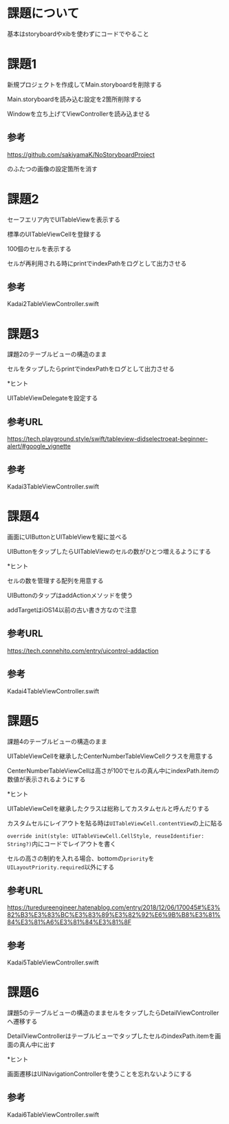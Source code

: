 # 課題について

基本はstoryboardやxibを使わずにコードでやること

# 課題1

新規プロジェクトを作成してMain.storyboardを削除する

Main.storyboardを読み込む設定を2箇所削除する

Windowを立ち上げてViewControllerを読み込ませる

## 参考
https://github.com/sakiyamaK/NoStoryboardProject

のふたつの画像の設定箇所を消す

# 課題2

セーフエリア内でUITableViewを表示する

標準のUITableViewCellを登録する

100個のセルを表示する

セルが再利用される時にprintでindexPathをログとして出力させる

## 参考
Kadai2TableViewController.swift

# 課題3

課題2のテーブルビューの構造のまま

セルをタップしたらprintでindexPathをログとして出力させる

*ヒント

UITableViewDelegateを設定する

## 参考URL
https://tech.playground.style/swift/tableview-didselectroeat-beginner-alert/#google_vignette

## 参考
Kadai3TableViewController.swift

# 課題4

画面にUIButtonとUITableViewを縦に並べる

UIButtonをタップしたらUITableViewのセルの数がひとつ増えるようにする

*ヒント

セルの数を管理する配列を用意する

UIButtonのタップはaddActionメソッドを使う

addTargetはiOS14以前の古い書き方なので注意

## 参考URL
https://tech.connehito.com/entry/uicontrol-addaction

## 参考
Kadai4TableViewController.swift

# 課題5

課題4のテーブルビューの構造のまま

UITableViewCellを継承したCenterNumberTableViewCellクラスを用意する

CenterNumberTableViewCellは高さが100でセルの真ん中にindexPath.itemの数値が表示されるようにする

*ヒント

UITableViewCellを継承したクラスは総称してカスタムセルと呼んだりする

カスタムセルにレイアウトを貼る時は`UITableViewCell.contentView`の上に貼る

`override init(style: UITableViewCell.CellStyle, reuseIdentifier: String?)`内にコードでレイアウトを書く

セルの高さの制約を入れる場合、bottomの`priority`を`UILayoutPriority.required`以外にする

## 参考URL
https://turedureengineer.hatenablog.com/entry/2018/12/06/170045#%E3%82%B3%E3%83%BC%E3%83%89%E3%82%92%E6%9B%B8%E3%81%84%E3%81%A6%E3%81%84%E3%81%8F

## 参考
Kadai5TableViewController.swift


# 課題6

課題5のテーブルビューの構造のままセルをタップしたらDetailViewControllerへ遷移する

DetailViewControllerはテーブルビューでタップしたセルのindexPath.itemを画面の真ん中に出す

*ヒント

画面遷移はUINavigationControllerを使うことを忘れないようにする


## 参考
Kadai6TableViewController.swift
